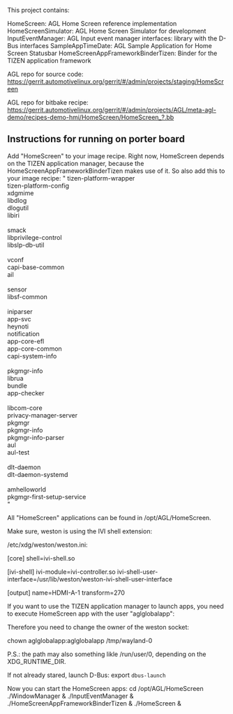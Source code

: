 This project contains:

HomeScreen: AGL Home Screen reference implementation
HomeScreenSimulator: AGL Home Screen Simulator for development
InputEventManager: AGL Input event manager
interfaces: library with the D-Bus interfaces
SampleAppTimeDate: AGL Sample Application for Home Screen Statusbar
HomeScreenAppFrameworkBinderTizen: Binder for the TIZEN application framework

AGL repo for source code:
https://gerrit.automotivelinux.org/gerrit/#/admin/projects/staging/HomeScreen

AGL repo for bitbake recipe:
https://gerrit.automotivelinux.org/gerrit/#/admin/projects/AGL/meta-agl-demo/recipes-demo-hmi/HomeScreen/HomeScreen_?.bb


Instructions for running on porter board
----------------------------------------

Add "HomeScreen" to your image recipe.
Right now, HomeScreen depends on the TIZEN application manager, because the HomeScreenAppFrameworkBinderTizen makes use of it.
So also add this to your image recipe:
"
    tizen-platform-wrapper \
    tizen-platform-config \
    xdgmime \
    libdlog \
    dlogutil \
    libiri \
    \
    smack \
    libprivilege-control \
    libslp-db-util \
    \
    vconf \
    capi-base-common \
    ail \
    \
    sensor \
    libsf-common \
    \
    iniparser \
    app-svc \
    heynoti \
    notification \
    app-core-efl \
    app-core-common \
    capi-system-info \
    \
    pkgmgr-info \
    librua \
    bundle \
    app-checker \
    \
    libcom-core \
    privacy-manager-server \
    pkgmgr \
    pkgmgr-info \
    pkgmgr-info-parser \
    aul \
    aul-test \
    \
    dlt-daemon \
    dlt-daemon-systemd \
    \
    amhelloworld \
    pkgmgr-first-setup-service \
"


All "HomeScreen" applications can be found in /opt/AGL/HomeScreen.

Make sure, weston is using the IVI shell extension:

/etc/xdg/weston/weston.ini:

[core]
shell=ivi-shell.so

[ivi-shell]
ivi-module=ivi-controller.so
ivi-shell-user-interface=/usr/lib/weston/weston-ivi-shell-user-interface

[output]
name=HDMI-A-1
transform=270



If you want to use the TIZEN application manager to launch apps, you need to execute HomeScreen app with the user "aglglobalapp":

Therefore you need to change the owner of the weston socket:

chown aglglobalapp:aglglobalapp /tmp/wayland-0

P.S.: the path may also something likle /run/user/0, depending on the XDG_RUNTIME_DIR.

If not already stared, launch D-Bus:
export `dbus-launch`

Now you can start the HomeScreen apps:
cd /opt/AGL/HomeScreen
./WindowManager &
./InputEventManager &
./HomeScreenAppFrameworkBinderTizen &
./HomeScreen &


